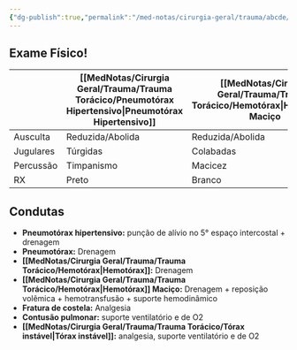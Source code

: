 ```yaml
---
{"dg-publish":true,"permalink":"/med-notas/cirurgia-geral/trauma/abcde/breathing/"}
---
```


## Exame Físico!


|           | [[MedNotas/Cirurgia Geral/Trauma/Trauma Torácico/Pneumotórax Hipertensivo\|Pneumotórax Hipertensivo]] | [[MedNotas/Cirurgia Geral/Trauma/Trauma Torácico/Hemotórax\|Hemotórax]] Maciço |
|-----------|--------------------------|------------------|
| Ausculta  | Reduzida/Abolida         | Reduzida/Abolida |
| Jugulares | Túrgidas                 | Colabadas        |
| Percussão | Timpanismo               | Macicez          |
| RX        | Preto                    | Branco           |

## Condutas

- **Pneumotórax hipertensivo:** punção de alívio no 5° espaço intercostal + drenagem
- **Pneumotórax:** Drenagem
- **[[MedNotas/Cirurgia Geral/Trauma/Trauma Torácico/Hemotórax\|Hemotórax]]:** Drenagem
- **[[MedNotas/Cirurgia Geral/Trauma/Trauma Torácico/Hemotórax\|Hemotórax]] Maciço:** Drenagem + reposição volêmica + hemotransfusão + suporte hemodinâmico
- **Fratura de costela:** Analgesia
- **Contusão pulmonar:** suporte ventilatório e de O2
- **[[MedNotas/Cirurgia Geral/Trauma/Trauma Torácico/Tórax instável\|Tórax instável]]:** analgesia, suporte ventilatório e de O2